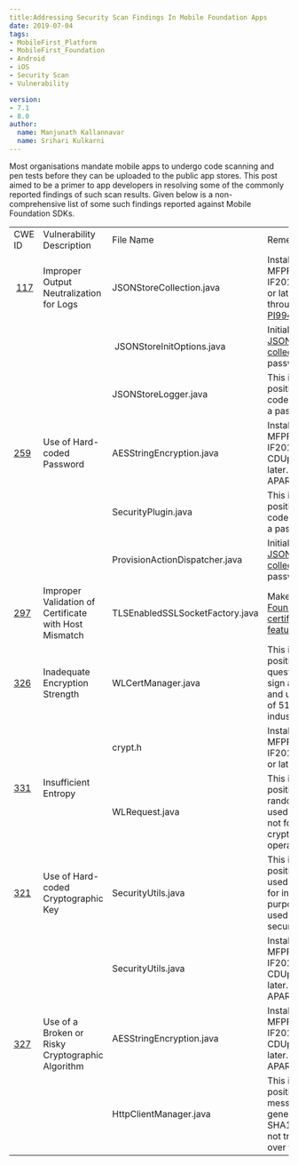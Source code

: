 ```yaml
---
title:Addressing Security Scan Findings In Mobile Foundation Apps 
date: 2019-07-04
tags:
- MobileFirst_Platform
- MobileFirst_Foundation
- Android
- iOS
- Security Scan
- Vulnerability 

version:
- 7.1
- 8.0
author:
  name: Manjunath Kallannavar
  name: Srihari Kulkarni
---
```


Most organisations mandate mobile apps to undergo code scanning and pen tests before they can be uploaded to the public app stores. This post aimed to be a primer to app developers in resolving some of the commonly reported findings of such scan results. Given below is a non-comprehensive list of some such findings reported against Mobile Foundation SDKs. 

<table border="0" cellpadding="0" cellspacing="0" id="sheet0" class="sheet0 gridlines">
        <col class="col0">
        <col class="col1">
        <col class="col2">
        <col class="col3">
        <col class="col4">
        <tbody>
          <tr class="row0">
            <td class="column0 style1 s">CWE ID</td>
            <td class="column1 style1 s">  Vulnerability Description</td>
            <td class="column2 style2 s style3" colspan="2"> File Name</td>
            <td class="column4 style4 s">Remediation Action</td>
          </tr>
          <tr class="row1">
            <td class="column0 style5 s">&nbsp;<a href="https://cwe.mitre.org/data/definitions/117.html">117</a><br />
</td>
            <td class="column1 style5 s">Improper Output Neutralization for Logs <br />
</td>
            <td class="column2 style6 s style7" colspan="2">JSONStoreCollection.java </td>
            <td class="column4 style8 s">Install iFix 8.0.0.0-MFPF-IF201808131120
            or later. Fixed through APAR <a href="https://www-01.ibm.com/support/docview.wss?uid=swg1PI99443 ">PI99443</a></td>
          </tr>
          <tr class="row2">
            <td class="column0 style9 n style13" rowspan="5"><a href="https://cwe.mitre.org/data/definitions/259.html">259</a></td>
            <td class="column1 style9 s style13" rowspan="5">Use of Hard-coded Password</td>
            <td class="column2 style6 s style7" colspan="2">&nbsp;JSONStoreInitOptions.java </td>
            <td class="column4 style10 s">Initialise <a href="https://mobilefirstplatform.ibmcloud.com/tutorials/en/foundation/8.0/application-development/jsonstore/android/#security">JSONStore collection </a>with  password</td>
          </tr>
          <tr class="row3">
            <td class="column2 style6 s style7" colspan="2">JSONStoreLogger.java  </td>
            <td class="column4 style10 s">This is a  false positive. The hard coded string is not a password </td>
          </tr>
          <tr class="row4">
            <td class="column2 style6 s style7" colspan="2">AESStringEncryption.java </td>
            <td class="column4 style12 s">Install iFix 8.0.0.0-MFPF-IF201807180449-CDUpdate-02 or later. Fixed through APAR <a href="http://www-01.ibm.com/support/docview.wss?uid=swg1PI99445 ">PI99445</a></td>
          </tr>
          <tr class="row5">
            <td class="column2 style6 s style7" colspan="2">SecurityPlugin.java </td>
            <td class="column4 style10 s">This is  false positive. The hard coded string is not a password </td>
          </tr>
          <tr class="row6">
            <td class="column2 style6 s style7" colspan="2">ProvisionActionDispatcher.java  </td>
            <td class="column4 style10 s">Initialise 
            <a href="https://mobilefirstplatform.ibmcloud.com/tutorials/en/foundation/8.0/application-development/jsonstore/android/#security" >JSONStore collection </a> with password</td>
          </tr>
          <tr class="row7">
            <td class="column0 style5 n"><a href="https://cwe.mitre.org/data/definitions/297.html">297</a></td>
            <td class="column1 style5 s">Improper Validation of Certificate with Host Mismatch </td>
            <td class="column2 style6 s style7" colspan="2">TLSEnabledSSLSocketFactory.java </td>
            <td class="column4 style14 s">Make use of <a href="https://mobilefirstplatform.ibmcloud.com/tutorials/en/foundation/8.0/authentication-and-security/certificate-pinning/">Mobile Foundation certificate pinning  feature</a></td>
          </tr>
          <tr class="row8">
            <td class="column0 style5 n"><a href="https://cwe.mitre.org/data/definitions/326.html">326</a></td>
            <td class="column1 style5 s">Inadequate Encryption Strength </td>
            <td class="column2 style6 s style7" colspan="2">WLCertManager.java </td>
            <td class="column4 style15 s">This is a false positive. The key in question is used to sign a JWT token and uses a key size of 512 bytes per industry standards.</td>
          </tr>
          <tr class="row9">
            <td class="column0 style9 n style18" rowspan="2"><a href="https://cwe.mitre.org/data/definitions/331.html">331</a></td>
            <td class="column1 style9 s style18" rowspan="2">Insufficient Entropy </td>
            <td class="column2 style16 s style17" colspan="2">crypt.h </td>
            <td class="column4 style15 s">Install iFix 8.0.0.0-MFPF-IF201901311547  or later</td>
          </tr>
          <tr class="row10">
            <td class="column2 style19 s style20" colspan="2">WLRequest.java </td>
            <td class="column4 style21 s">This is a  false positive. The random number used in the code is not for any cryptographic operations</td>
          </tr>
          <tr class="row11">
            <td class="column0 style22 n"><a href="https://cwe.mitre.org/data/definitions/321.html">321</a></td>
            <td class="column1 style22 s">Use of Hard-coded Cryptographic Key </td>
            <td class="column2 style19 s style20" colspan="2">SecurityUtils.java </td>
            <td class="column4 style15 s">This is a false positive. The key used in the code is for internal purpose and not used in  any of security codes.</td>
          </tr>
          <tr class="row12">
            <td class="column0 style23 n style26" rowspan="3"><a href="https://cwe.mitre.org/data/definitions/327.html">327</a></td>
            <td class="column1 style23 s style26" rowspan="3">Use of a Broken or Risky Cryptographic Algorithm </td>
            <td class="column2 style19 s style20" colspan="2">SecurityUtils.java </td>
            <td class="column4 style15 s">Install iFix 8.0.0.0-MFPF-IF201811050432-CDUpdate-03 or later. Fixed through APAR <a href=" http://www-01.ibm.com/support/docview.wss?uid=swg1PH03280 ">PH03280</a></td>
          </tr>
          <tr class="row13">
            <td class="column2 style19 s style20" colspan="2">AESStringEncryption.java </td>
            <td class="column4 style25 s">Install iFix 8.0.0.0-MFPF-IF201811050432-CDUpdate-03 or later. Fixed through APAR <a href=" http://www-01.ibm.com/support/docview.wss?uid=swg1PH03280">PH03280</a></td>
          </tr>
          <tr class="row14">
            <td class="column2 style19 s style20" colspan="2">HttpClientManager.java </td>
            <td class="column4 style15 s">This is a false positive. The message digest generated using SHA1 algorithm is not transmitted over the wire</td>
          </tr>
        </tbody>
    </table>    
    
